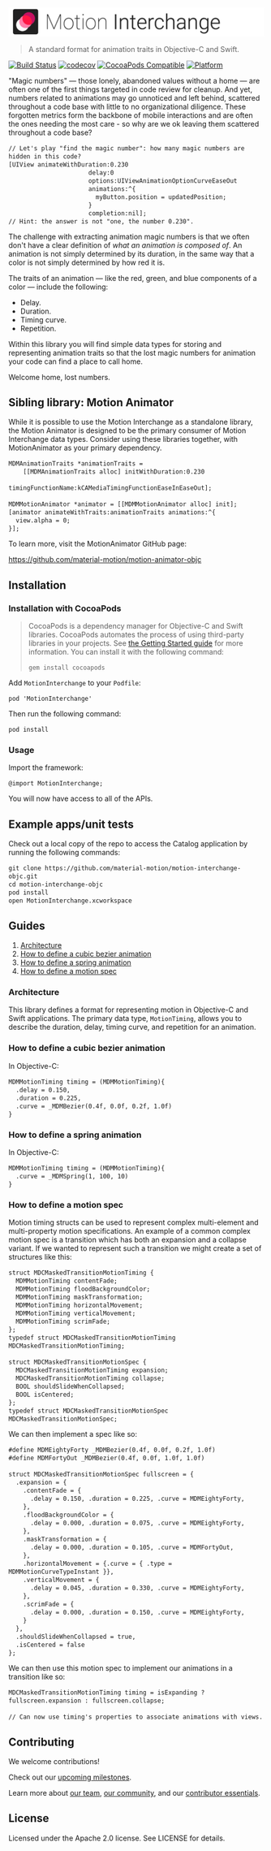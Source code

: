 ![Motion Interchange Banner](img/motion-interchange-banner.gif)

> A standard format for animation traits in Objective-C and Swift.

[![Build Status](https://travis-ci.org/material-motion/motion-interchange-objc.svg?branch=develop)](https://travis-ci.org/material-motion/motion-interchange-objc)
[![codecov](https://codecov.io/gh/material-motion/motion-interchange-objc/branch/develop/graph/badge.svg)](https://codecov.io/gh/material-motion/motion-interchange-objc)
[![CocoaPods Compatible](https://img.shields.io/cocoapods/v/MotionInterchange.svg)](https://cocoapods.org/pods/MotionInterchange)
[![Platform](https://img.shields.io/cocoapods/p/MotionInterchange.svg)](http://cocoadocs.org/docsets/MotionInterchange)

"Magic numbers" — those lonely, abandoned values without a home — are often one of the first things
targeted in code review for cleanup. And yet, numbers related to animations may go unnoticed and
left behind, scattered throughout a code base with little to no organizational diligence. These
forgotten metrics form the backbone of mobile interactions and are often the ones needing the most
care - so why are we ok leaving them scattered throughout a code base?

```objc
// Let's play "find the magic number": how many magic numbers are hidden in this code?
[UIView animateWithDuration:0.230
                      delay:0
                      options:UIViewAnimationOptionCurveEaseOut
                      animations:^{
                        myButton.position = updatedPosition;
                      }
                      completion:nil];
// Hint: the answer is not "one, the number 0.230".
```

The challenge with extracting animation magic numbers is that we often don't have a clear
definition of *what an animation is composed of*. An animation is not simply determined by its
duration, in the same way that a color is not simply determined by how red it is.

The traits of an animation — like the red, green, and blue components of a color — include the
following:

- Delay.
- Duration.
- Timing curve.
- Repetition.

Within this library you will find simple data types for storing and representing animation
traits so that the lost magic numbers for animation your code can find a place to call home.

Welcome home, lost numbers.

## Sibling library: Motion Animator

While it is possible to use the Motion Interchange as a standalone library, the Motion Animator
is designed to be the primary consumer of Motion Interchange data types. Consider using these
libraries together, with MotionAnimator as your primary dependency.

```objc
MDMAnimationTraits *animationTraits =
    [[MDMAnimationTraits alloc] initWithDuration:0.230
                              timingFunctionName:kCAMediaTimingFunctionEaseInEaseOut];

MDMMotionAnimator *animator = [[MDMMotionAnimator alloc] init];
[animator animateWithTraits:animationTraits animations:^{
  view.alpha = 0;
}];
```

To learn more, visit the MotionAnimator GitHub page:

https://github.com/material-motion/motion-animator-objc

## Installation

### Installation with CocoaPods

> CocoaPods is a dependency manager for Objective-C and Swift libraries. CocoaPods automates the
> process of using third-party libraries in your projects. See
> [the Getting Started guide](https://guides.cocoapods.org/using/getting-started.html) for more
> information. You can install it with the following command:
>
>     gem install cocoapods

Add `MotionInterchange` to your `Podfile`:

    pod 'MotionInterchange'

Then run the following command:

    pod install

### Usage

Import the framework:

    @import MotionInterchange;

You will now have access to all of the APIs.

## Example apps/unit tests

Check out a local copy of the repo to access the Catalog application by running the following
commands:

    git clone https://github.com/material-motion/motion-interchange-objc.git
    cd motion-interchange-objc
    pod install
    open MotionInterchange.xcworkspace

## Guides

1. [Architecture](#architecture)
2. [How to define a cubic bezier animation](#how-to-define-a-cubic-bezier-animation)
3. [How to define a spring animation](#how-to-define-a-spring-animation)
4. [How to define a motion spec](#how-to-define-a-motion-spec)

### Architecture

This library defines a format for representing motion in Objective-C and Swift applications. The
primary data type, `MotionTiming`, allows you to describe the duration, delay, timing curve, and
repetition for an animation.

### How to define a cubic bezier animation

In Objective-C:

```objc
MDMMotionTiming timing = (MDMMotionTiming){
  .delay = 0.150,
  .duration = 0.225,
  .curve = _MDMBezier(0.4f, 0.0f, 0.2f, 1.0f)
}
```

### How to define a spring animation

In Objective-C:

```objc
MDMMotionTiming timing = (MDMMotionTiming){
  .curve = _MDMSpring(1, 100, 10)
}
```

### How to define a motion spec

Motion timing structs can be used to represent complex multi-element and multi-property motion
specifications. An example of a common complex motion spec is a transition which has both an
expansion and a collapse variant. If we wanted to represent such a transition we might create a
set of structures like this:

```objc
struct MDCMaskedTransitionMotionTiming {
  MDMMotionTiming contentFade;
  MDMMotionTiming floodBackgroundColor;
  MDMMotionTiming maskTransformation;
  MDMMotionTiming horizontalMovement;
  MDMMotionTiming verticalMovement;
  MDMMotionTiming scrimFade;
};
typedef struct MDCMaskedTransitionMotionTiming MDCMaskedTransitionMotionTiming;

struct MDCMaskedTransitionMotionSpec {
  MDCMaskedTransitionMotionTiming expansion;
  MDCMaskedTransitionMotionTiming collapse;
  BOOL shouldSlideWhenCollapsed;
  BOOL isCentered;
};
typedef struct MDCMaskedTransitionMotionSpec MDCMaskedTransitionMotionSpec;
```

We can then implement a spec like so:

```objc
#define MDMEightyForty _MDMBezier(0.4f, 0.0f, 0.2f, 1.0f)
#define MDMFortyOut _MDMBezier(0.4f, 0.0f, 1.0f, 1.0f)

struct MDCMaskedTransitionMotionSpec fullscreen = {
  .expansion = {
    .contentFade = {
      .delay = 0.150, .duration = 0.225, .curve = MDMEightyForty,
    },
    .floodBackgroundColor = {
      .delay = 0.000, .duration = 0.075, .curve = MDMEightyForty,
    },
    .maskTransformation = {
      .delay = 0.000, .duration = 0.105, .curve = MDMFortyOut,
    },
    .horizontalMovement = {.curve = { .type = MDMMotionCurveTypeInstant }},
    .verticalMovement = {
      .delay = 0.045, .duration = 0.330, .curve = MDMEightyForty,
    },
    .scrimFade = {
      .delay = 0.000, .duration = 0.150, .curve = MDMEightyForty,
    }
  },
  .shouldSlideWhenCollapsed = true,
  .isCentered = false
};
```

We can then use this motion spec to implement our animations in a transition like so:

```objc
MDCMaskedTransitionMotionTiming timing = isExpanding ? fullscreen.expansion : fullscreen.collapse;

// Can now use timing's properties to associate animations with views.
```

## Contributing

We welcome contributions!

Check out our [upcoming milestones](https://github.com/material-motion/motion-interchange-objc/milestones).

Learn more about [our team](https://material-motion.github.io/material-motion/team/),
[our community](https://material-motion.github.io/material-motion/team/community/), and
our [contributor essentials](https://material-motion.github.io/material-motion/team/essentials/).

## License

Licensed under the Apache 2.0 license. See LICENSE for details.
